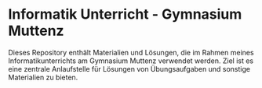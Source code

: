 # Informatik Unterricht - Gymnasium Muttenz

Dieses Repository enthält Materialien und Lösungen, die im Rahmen meines Informatikunterrichts am Gymnasium Muttenz verwendet werden. Ziel ist es eine zentrale Anlaufstelle für Lösungen von Übungsaufgaben und sonstige Materialien zu bieten.

